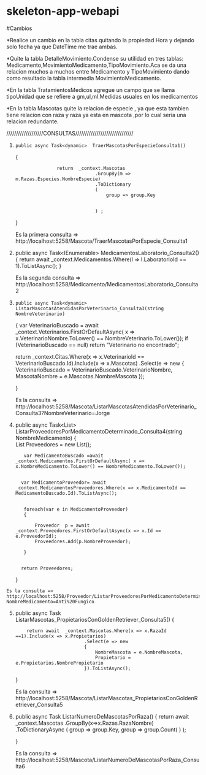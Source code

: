 # skeleton-app-webapi


#Cambios

*Realice un cambio en la tabla citas quitando la propiedad Hora y dejando solo fecha ya que DateTime me trae ambas.

*Quite la tabla DetalleMovimiento.Condense su utilidad en tres tablas: Medicamento,MovimientoMedicamento,TipoMovimiento.Aca se da una relacion muchos a muchos entre Medicamento y TipoMovimiento dando como resultado la tabla intermedia MovimientoMedicamento.

*En la tabla TratamientosMedicos agregue un campo que se llama  tipoUnidad que se refiere a gm,ul,ml.Medidas usuales en los medicamentos

*En la tabla Mascotas quite la relacion de especie , ya que esta tambien tiene relacion con raza y raza ya esta en mascota ,por lo cual seria una relacion redundante.




///////////////////CONSULTAS//////////////////////////////

1.     public async Task<dynamic>  TraerMascotasPorEspecieConsulta1()
     {
        
                          

                      return  _context.Mascotas
                                    .GroupBy(m => m.Razas.Especies.NombreEspecie)
                                    .ToDictionary
                                    (
                                        group => group.Key
                                        

                                    ) ;
                 
                           
     }

     Es la primera consulta => http://localhost:5258/Mascota/TraerMascotasPorEspecie_Consulta1



2. public async Task<IEnumerable<Medicamento>> MedicamentosLaboratorio_Consulta2()
        {
            return await _context.Medicamentos.Where(l => l.LaboratorioId == 1).ToListAsync();
        }

    Es la segunda consulta => http://localhost:5258/Medicamento/MedicamentosLaboratorio_Consulta2





3.     public async Task<dynamic> ListarMascotasAtendidasPorVeterinario_Consulta3(string NombreVeterinario)
    {
        var VeterinarioBuscado = await _context.Veterinarios.FirstOrDefaultAsync( x => x.VeterinarioNombre.ToLower() == NombreVeterinario.ToLower());
        if (VeterinarioBuscado == null) return "Veterinario no encontrado";



     return    _context.Citas.Where(x => x.VeterinarioId == VeterinarioBuscado.Id).Include(x => x.Mascotas)
                                .Select(e => new 
                                {
                                    VeterinarioBuscado = VeterinarioBuscado.VeterinarioNombre,
                                    MascotaNombre = e.Mascotas.NombreMascota
                                });
    
    }


    Es la consulta  => http://localhost:5258/Mascota/ListarMascotasAtendidasPorVeterinario_Consulta3?NombreVeterinario=Jorge


4.   public async Task<List<String>>  ListarProveedoresPorMedicamentoDeterminado_Consulta4(string NombreMedicamento)
     {       
           List<string> Proveedores = new List<string>();
           
            var MedicamentoBuscado =await  _context.Medicamentos.FirstOrDefaultAsync( x => x.NombreMedicamento.ToLower() == NombreMedicamento.ToLower());


           var MedicamentoProveedor= await  _context.MedicamentosProveedores.Where(x => x.MedicamentoId == MedicamentoBuscado.Id).ToListAsync();


            foreach(var e in MedicamentoProveedor)
            {

                Proveedor  p = await   _context.Proveedores.FirstOrDefaultAsync(x => x.Id == e.ProveedorId);
                Proveedores.Add(p.NombreProveedor);
           
            }
        

           return Proveedores; 

          

           
     }


    Es la consulta => http://localhost:5258/Proveedor/ListarProveedoresPorMedicamentoDeterminado_Consulta4?NombreMedicamento=Anti%20Fungico

5. public async  Task<dynamic> ListarMascotas_PropietariosConGoldenRetriever_Consulta5()
    {

           return await  _context.Mascotas.Where(x => x.RazaId ==1).Include(x => x.Propietarios)
                                .Select(e => new 
                                {
                                    NombreMascota = e.NombreMascota,
                                    Propietario = e.Propietarios.NombrePropietario
                                }).ToListAsync();

                        
    }

    
    Es la consulta => http://localhost:5258/Mascota/ListarMascotas_PropietariosConGoldenRetriever_Consulta5


6. 
    public async Task<dynamic> ListarNumeroDeMascotasPorRaza()
    {
        return await _context.Mascotas
                     .GroupBy(x=>x.Razas.RazaNombre)
                     .ToDictionaryAsync
                     (
                        group => group.Key,
                        group => group.Count( )
                     );
                  

    }

    Es la consulta => http://localhost:5258/Mascota/ListarNumeroDeMascotasPorRaza_Consulta6